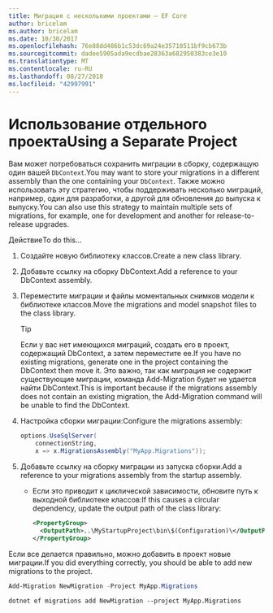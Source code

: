 ```yaml
---
title: Миграция с несколькими проектами — EF Core
author: bricelam
ms.author: bricelam
ms.date: 10/30/2017
ms.openlocfilehash: 76e88dd486b1c53dc69a24e35710511bf9cb673b
ms.sourcegitcommit: dadee5905ada9ecdbae28363a682950383ce3e10
ms.translationtype: MT
ms.contentlocale: ru-RU
ms.lasthandoff: 08/27/2018
ms.locfileid: "42997991"
---
```

<a name="using-a-separate-project"></a><span data-ttu-id="ffe1e-102">Использование отдельного проекта</span><span class="sxs-lookup"><span data-stu-id="ffe1e-102">Using a Separate Project</span></span>
========================
<span data-ttu-id="ffe1e-103">Вам может потребоваться сохранить миграции в сборку, содержащую один вашей `DbContext`.</span><span class="sxs-lookup"><span data-stu-id="ffe1e-103">You may want to store your migrations in a different assembly than the one containing your `DbContext`.</span></span> <span data-ttu-id="ffe1e-104">Также можно использовать эту стратегию, чтобы поддерживать несколько миграций, например, один для разработки, а другой для обновления до выпуска к выпуску.</span><span class="sxs-lookup"><span data-stu-id="ffe1e-104">You can also use this strategy to maintain multiple sets of migrations, for example, one for development and another for release-to-release upgrades.</span></span>

<span data-ttu-id="ffe1e-105">Действие</span><span class="sxs-lookup"><span data-stu-id="ffe1e-105">To do this...</span></span>

1. <span data-ttu-id="ffe1e-106">Создайте новую библиотеку классов.</span><span class="sxs-lookup"><span data-stu-id="ffe1e-106">Create a new class library.</span></span>

2. <span data-ttu-id="ffe1e-107">Добавьте ссылку на сборку DbContext.</span><span class="sxs-lookup"><span data-stu-id="ffe1e-107">Add a reference to your DbContext assembly.</span></span>

3. <span data-ttu-id="ffe1e-108">Переместите миграции и файлы моментальных снимков модели к библиотеке классов.</span><span class="sxs-lookup"><span data-stu-id="ffe1e-108">Move the migrations and model snapshot files to the class library.</span></span>
   > [!TIP]
   > <span data-ttu-id="ffe1e-109">Если у вас нет имеющихся миграций, создать его в проект, содержащий DbContext, а затем переместите ее.</span><span class="sxs-lookup"><span data-stu-id="ffe1e-109">If you have no existing migrations, generate one in the project containing the DbContext then move it.</span></span> <span data-ttu-id="ffe1e-110">Это важно, так как миграция не содержит существующие миграции, команда Add-Migration будет не удается найти DbContext.</span><span class="sxs-lookup"><span data-stu-id="ffe1e-110">This is important because if the migrations assembly does not contain an existing migration, the Add-Migration command will be unable to find the DbContext.</span></span>

4. <span data-ttu-id="ffe1e-111">Настройка сборки миграции:</span><span class="sxs-lookup"><span data-stu-id="ffe1e-111">Configure the migrations assembly:</span></span>

   ``` csharp
   options.UseSqlServer(
       connectionString,
       x => x.MigrationsAssembly("MyApp.Migrations"));
   ```

5. <span data-ttu-id="ffe1e-112">Добавьте ссылку на сборку миграции из запуска сборки.</span><span class="sxs-lookup"><span data-stu-id="ffe1e-112">Add a reference to your migrations assembly from the startup assembly.</span></span>
   * <span data-ttu-id="ffe1e-113">Если это приводит к циклической зависимости, обновите путь к выходной библиотеке классов:</span><span class="sxs-lookup"><span data-stu-id="ffe1e-113">If this causes a circular dependency, update the output path of the class library:</span></span>

     ``` xml
     <PropertyGroup>
       <OutputPath>..\MyStartupProject\bin\$(Configuration)\</OutputPath>
     </PropertyGroup>
     ```

<span data-ttu-id="ffe1e-114">Если все делается правильно, можно добавить в проект новые миграции.</span><span class="sxs-lookup"><span data-stu-id="ffe1e-114">If you did everything correctly, you should be able to add new migrations to the project.</span></span>

``` powershell
Add-Migration NewMigration -Project MyApp.Migrations
```
``` Console
dotnet ef migrations add NewMigration --project MyApp.Migrations
```
